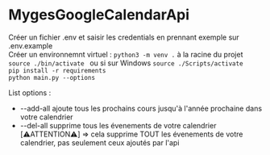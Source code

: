 # MygesGoogleCalendarApi

<div>Créer un fichier .env et saisir les credentials en prennant exemple sur .env.example</div>
<div>Créer un environnemnt virtuel  : <code>python3 -m venv .</code> à la racine du projet</div>
<div><code>source ./bin/activate </code> ou si sur Windows <code>source ./Scripts/activate </code></div>
<div><code>pip install -r requirements</code></div>
<div><code>python main.py --options</code></div>

List options : 
- --add-all ajoute tous les prochains cours jusqu'à l'année prochaine dans votre calendrier
- --del-all supprime tous les évenements de votre calendrier [⚠️ATTENTION⚠️] => cela supprime TOUT les évenements de votre calendrier, pas seulement ceux ajoutés par l'api
